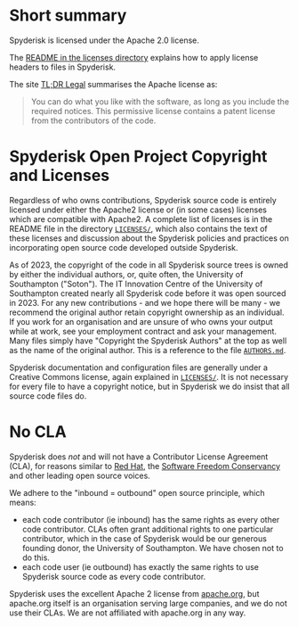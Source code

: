 # Short summary

Spyderisk is licensed under the Apache 2.0 license.

The [README in the licenses directory](./LICENSES/README.md) explains how to apply
license headers to files in Spyderisk.

The site [TL;DR Legal](https://www.tldrlegal.com/license/apache-license-2-0-apache-2-0)
summarises the Apache license as:
> You can do what you like with the software, as long as you include the required notices.
> This permissive license contains a patent license from the contributors of the code.

# Spyderisk Open Project Copyright and Licenses

Regardless of who owns contributions, Spyderisk source code is entirely
licensed under either the Apache2 license or (in some cases) licenses which are
compatible with Apache2. A complete list of licenses is in the README file in
the directory [```LICENSES/```](./LICENSES/README.md), which also contains the text of these licenses and
discussion about the Spyderisk policies and practices on incorporating open source 
code developed outside Spyderisk.

As of 2023, the copyright of the code in all Spyderisk source trees
is owned by either the individual authors, or, quite often, the University of
Southampton ("Soton"). The IT Innovation Centre of the University of Southampton
created nearly all Spyderisk code before it was open sourced in 2023. For any 
new contributions - and we hope there will be many - we recommend the original author retain
copyright ownership as an individual. If you work for an organisation and are
unsure of who owns your output while at work, see your employment contract and
ask your management. Many files simply have "Copyright the Spyderisk Authors" at the
top as well as the name of the original author. This is a reference to the file
[```AUTHORS.md```](./AUTHORS.md). 

Spyderisk documentation and configuration files are generally under a Creative Commons 
license, again explained in [```LICENSES/```](./LICENSES/README.md). It is not necessary 
for every file to have a copyright notice, but in Spyderisk we do insist that all source code
files do.

# No CLA

Spyderisk does *not* and will not have a Contributor License Agreement (CLA),
for reasons similar to [Red Hat](https://opensource.com/article/19/2/cla-problems),
the [Software Freedom Conservancy](https://sfconservancy.org/blog/2014/jun/09/do-not-need-cla/) and
other leading open source voices.

We adhere to the "inbound = outbound" open source principle, which means:
* each code contributor (ie inbound) has the same rights as every other code contributor.
CLAs often grant additional rights to one particular contributor, which in
the case of Spyderisk would be our generous founding donor, the University of
Southampton. We have chosen not to do this.
* each code user (ie outbound) has exactly the same rights to use Spyderisk source code
as every code contributor.
 
Spyderisk uses the excellent Apache 2 license from
[apache.org](https://apache.org), but apache.org itself is an organisation serving
large companies, and we do not use their CLAs. We are not affiliated with
apache.org in any way.
